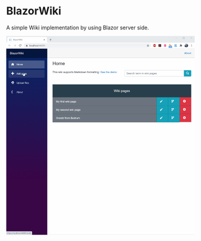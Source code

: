 # BlazorWiki
A simple Wiki implementation by using Blazor server side.

![alt text](https://github.com/melihercan/BlazorWiki/blob/master/images/BlazorWiki.gif)
